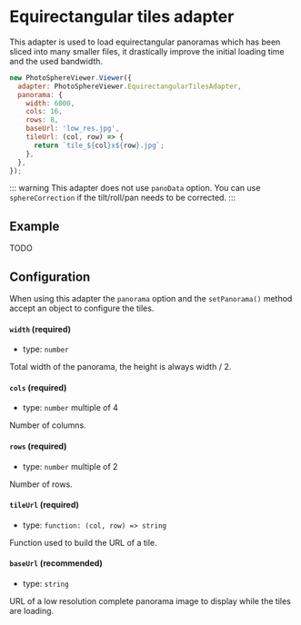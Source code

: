 # Equirectangular tiles adapter

This adapter is used to load equirectangular panoramas which has been sliced into many smaller files, it drastically improve the initial loading time and the used bandwidth.

```js
new PhotoSphereViewer.Viewer({
  adapter: PhotoSphereViewer.EquirectangularTilesAdapter,
  panorama: {
    width: 6000,
    cols: 16,
    rows: 8,
    baseUrl: 'low_res.jpg',
    tileUrl: (col, row) => {
      return `tile_${col}x${row}.jpg`;
    },
  },
});
```

::: warning
This adapter does not use `panoData` option. You can use `sphereCorrection` if the tilt/roll/pan needs to be corrected.
:::


## Example

TODO


## Configuration

When using this adapter the `panorama` option and the `setPanorama()` method accept an object to configure the tiles.

#### `width` (required)
- type: `number`

Total width of the panorama, the height is always width / 2.

#### `cols` (required)
- type: `number` multiple of 4

Number of columns.

#### `rows` (required)
- type: `number` multiple of 2

Number of rows.

#### `tileUrl` (required)
- type: `function: (col, row) => string`

Function used to build the URL of a tile.

#### `baseUrl` (recommended)
- type: `string`

URL of a low resolution complete panorama image to display while the tiles are loading.
